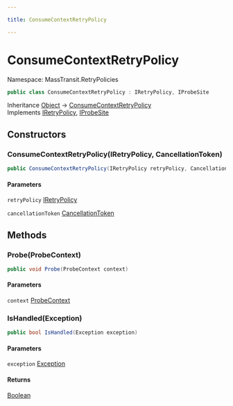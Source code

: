 ```yaml
---

title: ConsumeContextRetryPolicy

---
```


# ConsumeContextRetryPolicy

Namespace: MassTransit.RetryPolicies

```csharp
public class ConsumeContextRetryPolicy : IRetryPolicy, IProbeSite
```

Inheritance [Object](https://learn.microsoft.com/en-us/dotnet/api/system.object) → [ConsumeContextRetryPolicy](../masstransit-retrypolicies/consumecontextretrypolicy)<br/>
Implements [IRetryPolicy](../../masstransit-abstractions/masstransit/iretrypolicy), [IProbeSite](../../masstransit-abstractions/masstransit/iprobesite)

## Constructors

### **ConsumeContextRetryPolicy(IRetryPolicy, CancellationToken)**

```csharp
public ConsumeContextRetryPolicy(IRetryPolicy retryPolicy, CancellationToken cancellationToken)
```

#### Parameters

`retryPolicy` [IRetryPolicy](../../masstransit-abstractions/masstransit/iretrypolicy)<br/>

`cancellationToken` [CancellationToken](https://learn.microsoft.com/en-us/dotnet/api/system.threading.cancellationtoken)<br/>

## Methods

### **Probe(ProbeContext)**

```csharp
public void Probe(ProbeContext context)
```

#### Parameters

`context` [ProbeContext](../../masstransit-abstractions/masstransit/probecontext)<br/>

### **IsHandled(Exception)**

```csharp
public bool IsHandled(Exception exception)
```

#### Parameters

`exception` [Exception](https://learn.microsoft.com/en-us/dotnet/api/system.exception)<br/>

#### Returns

[Boolean](https://learn.microsoft.com/en-us/dotnet/api/system.boolean)<br/>
